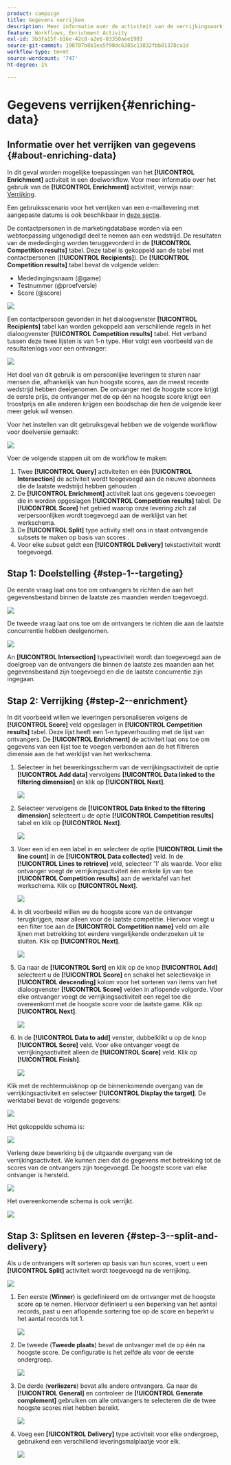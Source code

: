```yaml
---
product: campaign
title: Gegevens verrijken
description: Meer informatie over de activiteit van de verrijkingsworkflow
feature: Workflows, Enrichment Activity
exl-id: 3b3fa15f-b16e-42c8-a2e6-03350aee1903
source-git-commit: 190707b8b1ea5f90dc6385c13832fbb01378ca1d
workflow-type: tm+mt
source-wordcount: '747'
ht-degree: 1%

---
```


# Gegevens verrijken{#enriching-data}



## Informatie over het verrijken van gegevens {#about-enriching-data}

In dit geval worden mogelijke toepassingen van het **[!UICONTROL Enrichment]** activiteit in een doelworkflow. Voor meer informatie over het gebruik van de **[!UICONTROL Enrichment]** activiteit, verwijs naar: [Verrijking](enrichment.md).

Een gebruiksscenario voor het verrijken van een e-maillevering met aangepaste datums is ook beschikbaar in [deze sectie](email-enrichment-with-custom-date-fields.md).

De contactpersonen in de marketingdatabase worden via een webtoepassing uitgenodigd deel te nemen aan een wedstrijd. De resultaten van de mededinging worden teruggevorderd in de **[!UICONTROL Competition results]** tabel. Deze tabel is gekoppeld aan de tabel met contactpersonen (**[!UICONTROL Recipients]**). De **[!UICONTROL Competition results]** tabel bevat de volgende velden:

* Mededingingsnaam (@game)
* Testnummer (@proefversie)
* Score (@score)

![](assets/uc1_enrich_1.png)

Een contactpersoon gevonden in het dialoogvenster **[!UICONTROL Recipients]** tabel kan worden gekoppeld aan verschillende regels in het dialoogvenster **[!UICONTROL Competition results]** tabel. Het verband tussen deze twee lijsten is van 1-n type. Hier volgt een voorbeeld van de resultatenlogs voor een ontvanger:

![](assets/uc1_enrich_2.png)

Het doel van dit gebruik is om persoonlijke leveringen te sturen naar mensen die, afhankelijk van hun hoogste scores, aan de meest recente wedstrijd hebben deelgenomen. De ontvanger met de hoogste score krijgt de eerste prijs, de ontvanger met de op één na hoogste score krijgt een troostprijs en alle anderen krijgen een boodschap die hen de volgende keer meer geluk wil wensen.

Voor het instellen van dit gebruiksgeval hebben we de volgende workflow voor doelversie gemaakt:

![](assets/uc1_enrich_3.png)

Voer de volgende stappen uit om de workflow te maken:

1. Twee **[!UICONTROL Query]** activiteiten en één **[!UICONTROL Intersection]** de activiteit wordt toegevoegd aan de nieuwe abonnees die de laatste wedstrijd hebben gehouden .
1. De **[!UICONTROL Enrichment]** activiteit laat ons gegevens toevoegen die in worden opgeslagen **[!UICONTROL Competition results]** tabel. De **[!UICONTROL Score]** het gebied waarop onze levering zich zal verpersoonlijken wordt toegevoegd aan de werklijst van het werkschema.
1. De **[!UICONTROL Split]** type activity stelt ons in staat ontvangende subsets te maken op basis van scores .
1. Voor elke subset geldt een **[!UICONTROL Delivery]** tekstactiviteit wordt toegevoegd.

## Stap 1: Doelstelling {#step-1--targeting}

De eerste vraag laat ons toe om ontvangers te richten die aan het gegevensbestand binnen de laatste zes maanden werden toegevoegd.

![](assets/uc1_enrich_4.png)

De tweede vraag laat ons toe om de ontvangers te richten die aan de laatste concurrentie hebben deelgenomen.

![](assets/uc1_enrich_5.png)

An **[!UICONTROL Intersection]** typeactiviteit wordt dan toegevoegd aan de doelgroep van de ontvangers die binnen de laatste zes maanden aan het gegevensbestand zijn toegevoegd en die de laatste concurrentie zijn ingegaan.

## Stap 2: Verrijking {#step-2--enrichment}

In dit voorbeeld willen we leveringen personaliseren volgens de **[!UICONTROL Score]** veld opgeslagen in **[!UICONTROL Competition results]** tabel. Deze lijst heeft een 1-n typeverhouding met de lijst van ontvangers. De **[!UICONTROL Enrichment]** de activiteit laat ons toe om gegevens van een lijst toe te voegen verbonden aan de het filtreren dimensie aan de het werklijst van het werkschema.

1. Selecteer in het bewerkingsscherm van de verrijkingsactiviteit de optie **[!UICONTROL Add data]** vervolgens **[!UICONTROL Data linked to the filtering dimension]** en klik op **[!UICONTROL Next]**.

   ![](assets/uc1_enrich_6.png)

1. Selecteer vervolgens de **[!UICONTROL Data linked to the filtering dimension]** selecteert u de optie **[!UICONTROL Competition results]** tabel en klik op **[!UICONTROL Next]**.

   ![](assets/uc1_enrich_7.png)

1. Voer een id en een label in en selecteer de optie **[!UICONTROL Limit the line count]** in de **[!UICONTROL Data collected]** veld. In de **[!UICONTROL Lines to retrieve]** veld, selecteer &#39;1&#39; als waarde. Voor elke ontvanger voegt de verrijkingsactiviteit één enkele lijn van toe **[!UICONTROL Competition results]** aan de werktafel van het werkschema. Klik op **[!UICONTROL Next]**.

   ![](assets/uc1_enrich_8.png)

1. In dit voorbeeld willen we de hoogste score van de ontvanger terugkrijgen, maar alleen voor de laatste competitie. Hiervoor voegt u een filter toe aan de **[!UICONTROL Competition name]** veld om alle lijnen met betrekking tot eerdere vergelijkende onderzoeken uit te sluiten. Klik op **[!UICONTROL Next]**.

   ![](assets/uc1_enrich_9.png)

1. Ga naar de **[!UICONTROL Sort]** en klik op de knop **[!UICONTROL Add]** selecteert u de **[!UICONTROL Score]** en schakel het selectievakje in **[!UICONTROL descending]** kolom voor het sorteren van items van het dialoogvenster **[!UICONTROL Score]** velden in aflopende volgorde. Voor elke ontvanger voegt de verrijkingsactiviteit een regel toe die overeenkomt met de hoogste score voor de laatste game. Klik op **[!UICONTROL Next]**.

   ![](assets/uc1_enrich_10.png)

1. In de **[!UICONTROL Data to add]** venster, dubbelklikt u op de knop **[!UICONTROL Score]** veld. Voor elke ontvanger voegt de verrijkingsactiviteit alleen de **[!UICONTROL Score]** veld. Klik op **[!UICONTROL Finish]**.

   ![](assets/uc1_enrich_11.png)

Klik met de rechtermuisknop op de binnenkomende overgang van de verrijkingsactiviteit en selecteer **[!UICONTROL Display the target]**. De werktabel bevat de volgende gegevens:

![](assets/uc1_enrich_13.png)

Het gekoppelde schema is:

![](assets/uc1_enrich_15.png)

Verleng deze bewerking bij de uitgaande overgang van de verrijkingsactiviteit. We kunnen zien dat de gegevens met betrekking tot de scores van de ontvangers zijn toegevoegd. De hoogste score van elke ontvanger is hersteld.

![](assets/uc1_enrich_12.png)

Het overeenkomende schema is ook verrijkt.

![](assets/uc1_enrich_14.png)

## Stap 3: Splitsen en leveren {#step-3--split-and-delivery}

Als u de ontvangers wilt sorteren op basis van hun scores, voert u een **[!UICONTROL Split]** activiteit wordt toegevoegd na de verrijking.

![](assets/uc1_enrich_18.png)

1. Een eerste (**Winner**) is gedefinieerd om de ontvanger met de hoogste score op te nemen. Hiervoor definieert u een beperking van het aantal records, past u een aflopende sortering toe op de score en beperkt u het aantal records tot 1.

   ![](assets/uc1_enrich_16.png)

1. De tweede (**Tweede plaats**) bevat de ontvanger met de op één na hoogste score. De configuratie is het zelfde als voor de eerste ondergroep.

   ![](assets/uc1_enrich_17.png)

1. De derde (**verliezers**) bevat alle andere ontvangers. Ga naar de **[!UICONTROL General]** en controleer de **[!UICONTROL Generate complement]** gebruiken om alle ontvangers te selecteren die de twee hoogste scores niet hebben bereikt.

   ![](assets/uc1_enrich_19.png)

1. Voeg een **[!UICONTROL Delivery]** type activiteit voor elke ondergroep, gebruikend een verschillend leveringsmalplaatje voor elk.

   ![](assets/uc1_enrich_20.png)
